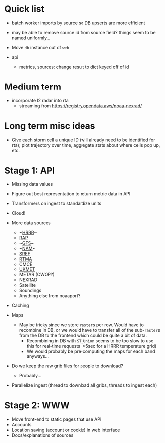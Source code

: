 # Quick list
* batch worker imports by source so DB upserts are more efficient
* may be able to remove source id from source field? things seem to be named uniformly...
* Move `db` instance out of `web`

* api
    * metrics, sources: change result to dict keyed off of id

# Medium term
* incorporate l2 radar into rta
    * streaming from https://registry.opendata.aws/noaa-nexrad/

# Long term misc ideas
* Give each storm cell a unique ID (will already need to be identified for rta); plot trajectory over time, aggregate stats about where cells pop up, etc.

# Stage 1: API
* Missing data values
* Figure out best representation to return metric data in API
* Transformers on ingest to standardize units
* Cloud!
* More data sources
    * ~[HRRR](http://www.nco.ncep.noaa.gov/pmb/products/hrrr/)~
    * [RAP](http://www.nco.ncep.noaa.gov/pmb/products/rap/)
    * ~[GFS](http://www.nco.ncep.noaa.gov/pmb/products/gfs/)~
    * ~[NAM](http://www.nco.ncep.noaa.gov/pmb/products/nam/)~
    * [SREF](http://www.nco.ncep.noaa.gov/pmb/products/sref/)
    * [RTMA](http://www.nco.ncep.noaa.gov/pmb/products/rtma/)
    * [CMCE](http://www.nco.ncep.noaa.gov/pmb/products/cmcens/)
    * [UKMET](http://www.nco.ncep.noaa.gov/pmb/products/ukmet/)
    * METAR (CWOP?)
    * NEXRAD
    * Satellite
    * Soundings
    * Anything else from noaaport?

* Caching
* Maps
    * May be tricky since we store `raster`s per row. Would have to recombine in DB, or we would have to transfer all of the sub-`raster`s from the DB to the frontend which could be quite a bit of data.
        * Recombining in DB with `ST_Union` seems to be too slow to use this for real-time requests (>5sec for a HRRR temperature grid)
        * We would probably be pre-computing the maps for each band anyways...
* Do we keep the raw grib files for people to download?
    * Probably...
* Parallelize ingest (thread to download all gribs, threads to ingest each)

# Stage 2: WWW
* Move front-end to static pages that use API
* Accounts
* Location saving (account or cookie) in web interface
* Docs/explanations of sources
